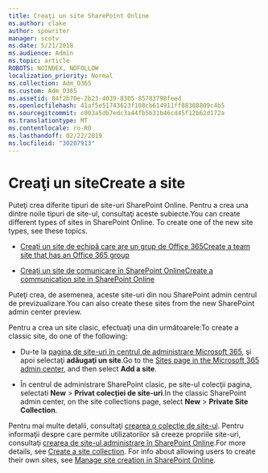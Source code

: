 ```yaml
---
title: Creaţi un site SharePoint Online
ms.author: clake
author: spowriter
manager: scotv
ms.date: 5/21/2018
ms.audience: Admin
ms.topic: article
ROBOTS: NOINDEX, NOFOLLOW
localization_priority: Normal
ms.collection: Adm_O365
ms.custom: Adm_O365
ms.assetid: 84f2b70e-2b23-4039-8305-85783798feed
ms.openlocfilehash: 41af5e51743623f108cb614911ff88308809c4b5
ms.sourcegitcommit: c003a5db7edc3a44fb5b31b46cd45f12b62d172a
ms.translationtype: MT
ms.contentlocale: ro-RO
ms.lasthandoff: 02/22/2019
ms.locfileid: "30207913"
---
```

# <a name="create-a-site"></a><span data-ttu-id="4c0a3-102">Creaţi un site</span><span class="sxs-lookup"><span data-stu-id="4c0a3-102">Create a site</span></span>

<span data-ttu-id="4c0a3-p101">Puteţi crea diferite tipuri de site-uri SharePoint Online. Pentru a crea una dintre noile tipuri de site-ul, consultaţi aceste subiecte.</span><span class="sxs-lookup"><span data-stu-id="4c0a3-p101">You can create different types of sites in SharePoint Online. To create one of the new site types, see these topics.</span></span>
  
- [<span data-ttu-id="4c0a3-105">Creaţi un site de echipă care are un grup de Office 365</span><span class="sxs-lookup"><span data-stu-id="4c0a3-105">Create a team site that has an Office 365 group</span></span>](https://go.microsoft.com/fwlink/?linkid=866292)
    
- [<span data-ttu-id="4c0a3-106">Creați un site de comunicare în SharePoint Online</span><span class="sxs-lookup"><span data-stu-id="4c0a3-106">Create a communication site in SharePoint Online</span></span>](https://go.microsoft.com/fwlink/?linkid=866294)
    
<span data-ttu-id="4c0a3-107">Puteţi crea, de asemenea, aceste site-uri din nou SharePoint admin centrul de previzualizare.</span><span class="sxs-lookup"><span data-stu-id="4c0a3-107">You can also create these sites from the new SharePoint admin center preview.</span></span>
  
<span data-ttu-id="4c0a3-108">Pentru a crea un site clasic, efectuaţi una din următoarele:</span><span class="sxs-lookup"><span data-stu-id="4c0a3-108">To create a classic site, do one of the following:</span></span>
  
- <span data-ttu-id="4c0a3-109">Du-te la [pagina de site-uri în centrul de administrare Microsoft 365](https://portal.office.com/adminportal/home#/SitesList), şi apoi selectaţi **adăugaţi un site**.</span><span class="sxs-lookup"><span data-stu-id="4c0a3-109">Go to the [Sites page in the Microsoft 365 admin center](https://portal.office.com/adminportal/home#/SitesList), and then select **Add a site**.</span></span>
    
- <span data-ttu-id="4c0a3-110">În centrul de administrare SharePoint clasic, pe site-ul colecţii pagina, selectati **New** \> **Privat colecției de site-uri**.</span><span class="sxs-lookup"><span data-stu-id="4c0a3-110">In the classic SharePoint admin center, on the site collections page, select **New** \> **Private Site Collection**.</span></span>
    
<span data-ttu-id="4c0a3-p102">Pentru mai multe detalii, consultaţi [crearea o colecţie de site-ul](https://go.microsoft.com/fwlink/?linkid=866295). Pentru informaţii despre care permite utilizatorilor să creeze propriile site-uri, consultaţi [crearea de site-ul administrare în SharePoint Online](https://go.microsoft.com/fwlink/?linkid=866296).</span><span class="sxs-lookup"><span data-stu-id="4c0a3-p102">For more details, see [Create a site collection](https://go.microsoft.com/fwlink/?linkid=866295). For info about allowing users to create their own sites, see [Manage site creation in SharePoint Online](https://go.microsoft.com/fwlink/?linkid=866296).</span></span>
  

